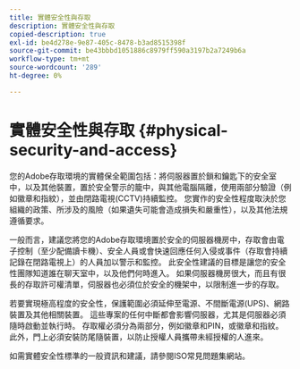 ```yaml
---
title: 實體安全性與存取
description: 實體安全性與存取
copied-description: true
exl-id: be4d278e-9e87-405c-8478-b3ad8515398f
source-git-commit: be43bbbd1051886c8979ff590a3197b2a7249b6a
workflow-type: tm+mt
source-wordcount: '289'
ht-degree: 0%

---
```


# 實體安全性與存取 {#physical-security-and-access}

您的Adobe存取環境的實體保全範圍包括：將伺服器置於鎖和鑰匙下的安全室中，以及其他裝置，置於安全警示的籠中，與其他電腦隔離，使用兩部分驗證（例如徽章和指紋），並由閉路電視(CCTV)持續監控。 您實作的安全性程度取決於您組織的政策、所涉及的風險（如果遺失可能會造成損失和嚴重性），以及其他法規遵循要求。

一般而言，建議您將您的Adobe存取環境置於安全的伺服器機房中，存取會由電子控制（至少配備讀卡機）、安全人員或會快速回應任何入侵或事件（存取會持續記錄在閉路電視上）的人員加以警示和監控。 此安全性建議的目標是讓您的安全性團隊知道誰在聊天室中，以及他們何時進入。 如果伺服器機房很大，而且有很長的存取許可權清單，伺服器也必須位於安全的機架中，以限制進一步的存取。

若要實現極高程度的安全性，保護範圍必須延伸至電源、不間斷電源(UPS)、網路裝置及其他相關裝置。 這些專案的任何中斷都會影響伺服器，尤其是伺服器必須隨時啟動並執行時。 存取權必須分為兩部分，例如徽章和PIN，或徽章和指紋。 此外，門上必須安裝防尾隨裝置，以防止授權人員攜帶未經授權的人進來。

如需實體安全性標準的一般資訊和建議，請參閱ISO常見問題集網站。
